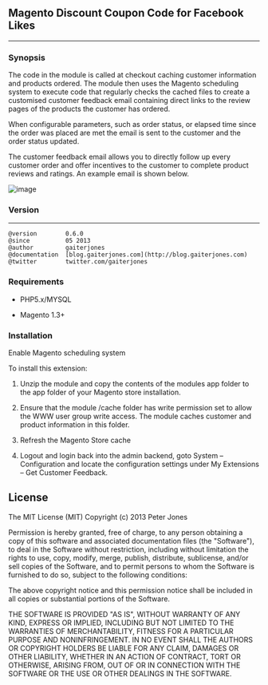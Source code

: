## Magento Discount Coupon Code for Facebook Likes
***

### Synopsis
The code in the module is called at checkout caching customer information and products ordered. The module then uses the Magento scheduling system to execute code that regularly checks the cached files to create a customised customer feedback email containing direct links to the review pages of the products the customer has ordered.

When configurable parameters, such as order status, or elapsed time since the order was placed are met the email is sent to the customer and the order status updated.

The customer feedback email allows you to directly follow up every customer order and offer incentives to the customer to complete product reviews and ratings. An example email is shown below.

![image](http://blog.gaiterjones.com/wp-content/uploads/2011/11/getcustomerfeedbackexampleemail1-620x571.jpg)

### Version
***
	@version		0.6.0
	@since			05 2013
	@author			gaiterjones
	@documentation	[blog.gaiterjones.com](http://blog.gaiterjones.com)
	@twitter		twitter.com/gaiterjones
	
### Requirements

* PHP5.x/MYSQL

* Magento 1.3+

### Installation

Enable Magento scheduling system

To install this extension:

1. Unzip the module and copy the contents of the modules app folder to the app folder of your Magento store installation.

2. Ensure that the module /cache folder has write permission set to allow the WWW user group write access. The module caches customer and product information in this folder.

3. Refresh the Magento Store cache

4. Logout and login back into the admin backend, goto System – Configuration and locate the configuration settings under My Extensions – Get Customer Feedback.
 

## License

The MIT License (MIT)
Copyright (c) 2013 Peter Jones

Permission is hereby granted, free of charge, to any person obtaining a copy of this software and associated documentation files (the "Software"), to deal in the Software without restriction, including without limitation the rights to use, copy, modify, merge, publish, distribute, sublicense, and/or sell copies of the Software, and to permit persons to whom the Software is furnished to do so, subject to the following conditions:

The above copyright notice and this permission notice shall be included in all copies or substantial portions of the Software.

THE SOFTWARE IS PROVIDED "AS IS", WITHOUT WARRANTY OF ANY KIND, EXPRESS OR IMPLIED, INCLUDING BUT NOT LIMITED TO THE WARRANTIES OF MERCHANTABILITY, FITNESS FOR A PARTICULAR PURPOSE AND NONINFRINGEMENT. IN NO EVENT SHALL THE AUTHORS OR COPYRIGHT HOLDERS BE LIABLE FOR ANY CLAIM, DAMAGES OR OTHER LIABILITY, WHETHER IN AN ACTION OF CONTRACT, TORT OR OTHERWISE, ARISING FROM, OUT OF OR IN CONNECTION WITH THE SOFTWARE OR THE USE OR OTHER DEALINGS IN THE SOFTWARE.